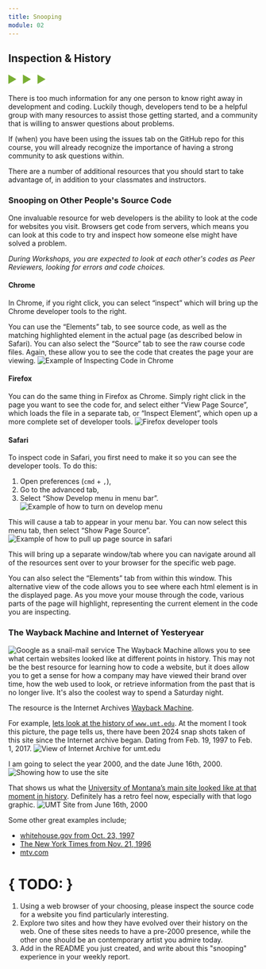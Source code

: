 ```yaml
---
title: Snooping
module: 02
---
```


## Inspection & History
<img src="./../../../img/arrow-divider.svg" style="width: 75px; border: none;" />

There is too much information for any one person to know right away in development and coding. Luckily though, developers tend to be a helpful group with many resources to assist those getting started, and a community that is willing to answer questions about problems.

If (when) you have been using the issues tab on the GitHub repo for this course, you will already recognize the importance of having a strong community to ask questions within.

There are a number of additional resources that you should start to take advantage of, in addition to your classmates and instructors.

### Snooping on Other People's Source Code
One invaluable resource for web developers is the ability to look at the code for websites you visit. Browsers get code from servers, which means you can look at this code to try and inspect how someone else might have solved a problem.

_During Workshops, you are expected to look at each other's codes as Peer Reviewers, looking for errors and code choices._

#### Chrome
In Chrome, if you right click, you can select “inspect” which will bring up the Chrome developer tools to the right.

You can use the “Elements” tab, to see source code, as well as the matching highlighted element in the actual page (as described below in Safari). You can also select the “Source” tab to see the raw course code files. Again, these allow you to see the code that creates the page your are viewing.
![Example of Inspecting Code in Chrome](../imgs/chromeInspect.png)

#### Firefox
You can do the same thing in Firefox as Chrome. Simply right click in the page you want to see the code for, and select either “View Page Source”, which loads the file in a separate tab, or “Inspect Element”, which open up a more complete set  of developer tools.
![Firefox developer tools](../imgs/firefoxInspect.png)

#### Safari

To inspect code in Safari, you first need to make it so you can see the developer tools. To do this:

1. Open preferences (`cmd` + `,`),
2. Go to the advanced tab,
3. Select “Show Develop menu in menu bar”.
![Example of how to turn on develop menu](../imgs/safdevelopmenu.png)

This will cause a tab to appear in your menu bar. You can now select this menu tab, then select “Show Page Source”. ![Example of how to pull up page source in safari](../imgs/safPageResource.png)

This will bring up a separate window/tab where you can navigate around all of the resources sent over to your browser for the specific web page.

You can also select the “Elements” tab from within this window. This alternative view of the code allows you to see where each html element is in the displayed page. As you move your mouse through the code, various parts of the page will highlight, representing the current element in the code you are inspecting.


### The Wayback Machine and Internet of Yesteryear
![Google as a snail-mail service](../imgs/google-classic.jpg)
The Wayback Machine allows you to see what certain websites looked like at different points in history. This may not be the best resource for learning how to code a website, but it does allow you to get a sense for how a company may have viewed their brand over time, how the web used to look, or retrieve information from the past that is no longer live. It's also the coolest way to spend a Saturday night.

The resource is the Internet Archives [Wayback Machine](https://archive.org).

For example, [lets look at the history of `www.umt.edu`](http://web.archive.org/web/20170201194752*/http://www.umt.edu/). At the moment I took this picture, the page tells us, there have been 2024 snap shots taken of this site since the Internet archive began. Dating from Feb. 19, 1997 to Feb. 1, 2017.
![View of Internet Archive for umt.edu](../imgs/umtInternetArchive.png)

I am going to select the year 2000, and the date June 16th, 2000. ![Showing how to use the site](../imgs/usingInternetArchive.png)

That shows us what the [University of Montana’s main site looked like at that moment in history](http://web.archive.org/web/20000616104233/http://www.umt.edu/). Definitely has a retro feel now, especially with that logo graphic. ![UMT Site from June 16th, 2000](../imgs/umtJune162000.png)

Some other great examples include;

- [whitehouse.gov from Oct. 23, 1997](https://web-beta.archive.org/web/19971023010656/whitehouse.gov)
- [The New York Times from Nov. 21, 1996](http://web.archive.org/web/19961121230155/http://www.nytimes.com/)
- [mtv.com](http://web.archive.org/web/19961222031059/http://www.mtv.com/)


# { TODO: }

1. Using a web browser of your choosing, please inspect the source code for a website you find particularly interesting.
2. Explore two sites and how they have evolved over their history on the web. One of these sites needs to have a pre-2000 presence, while the other one should be an contemporary artist you admire today.
3. Add in the README you just created, and write about this "snooping" experience in your weekly report.
